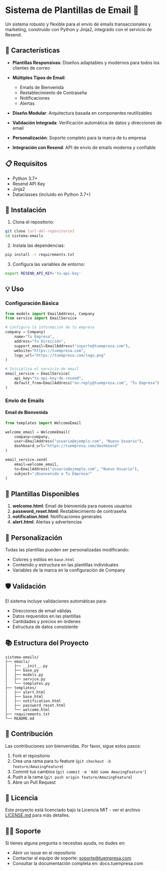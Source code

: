 # Sistema de Plantillas de Email 📧

Un sistema robusto y flexible para el envío de emails transaccionales y marketing, construido con Python y Jinja2, integrado con el servicio de Resend.

## 🌟 Características

- **Plantillas Responsivas**: Diseños adaptables y modernos para todos los clientes de correo
- **Múltiples Tipos de Email**:
  - Emails de Bienvenida
  - Restablecimiento de Contraseña
  - Notificaciones
  - Alertas

- **Diseño Modular**: Arquitectura basada en componentes reutilizables
- **Validación Integrada**: Verificación automática de datos y direcciones de email
- **Personalización**: Soporte completo para la marca de tu empresa
- **Integración con Resend**: API de envío de emails moderna y confiable

## 📋 Requisitos

- Python 3.7+
- Resend API Key
- Jinja2
- Dataclasses (incluido en Python 3.7+)

## 🚀 Instalación

1. Clona el repositorio:
```bash
git clone [url-del-repositorio]
cd sistema-emails
```

2. Instala las dependencias:
```bash
pip install -r requirements.txt
```

3. Configura las variables de entorno:
```bash
export RESEND_API_KEY='tu-api-key'
```

## 💡 Uso

### Configuración Básica

```python
from models import EmailAddress, Company
from service import EmailService

# Configura la información de tu empresa
company = Company(
    name="Tu Empresa",
    address="Tu Dirección",
    support_email=EmailAddress("soporte@tuempresa.com"),
    website="https://tuempresa.com",
    logo_url="https://tuempresa.com/logo.png"
)

# Inicializa el servicio de email
email_service = EmailService(
    api_key="tu-api-key-de-resend",
    default_from=EmailAddress("no-reply@tuempresa.com", "Tu Empresa")
)
```

### Envío de Emails

#### Email de Bienvenida
```python
from templates import WelcomeEmail

welcome_email = WelcomeEmail(
    company=company,
    user=EmailAddress("usuario@ejemplo.com", "Nuevo Usuario"),
    dashboard_url="https://tuempresa.com/dashboard"
)

email_service.send(
    email=welcome_email,
    to=EmailAddress("usuario@ejemplo.com", "Nuevo Usuario"),
    subject="¡Bienvenido a Tu Empresa!"
)
```

## 📝 Plantillas Disponibles

1. **welcome.html**: Email de bienvenida para nuevos usuarios
4. **password_reset.html**: Restablecimiento de contraseña
5. **notification.html**: Notificaciones generales
6. **alert.html**: Alertas y advertencias

## 🎨 Personalización

Todas las plantillas pueden ser personalizadas modificando:

- Colores y estilos en `base.html`
- Contenido y estructura en las plantillas individuales
- Variables de la marca en la configuración de Company

## 🛡️ Validación

El sistema incluye validaciones automáticas para:

- Direcciones de email válidas
- Datos requeridos en las plantillas
- Cantidades y precios en órdenes
- Estructura de datos consistente

## 📚 Estructura del Proyecto

```
sistema-emails/
├── emails/
│   ├── __init__.py
│   ├── base.py
│   ├── models.py
│   ├── service.py
│   └── templates.py
├── templates/
│   ├── alert.html
│   ├── base.html
│   ├── notification.html
│   ├── password_reset.html
│   └── welcome.html
├── requirements.txt
└── README.md
```

## 🤝 Contribución

Las contribuciones son bienvenidas. Por favor, sigue estos pasos:

1. Fork el repositorio
2. Crea una rama para tu feature (`git checkout -b feature/AmazingFeature`)
3. Commit tus cambios (`git commit -m 'Add some AmazingFeature'`)
4. Push a la rama (`git push origin feature/AmazingFeature`)
5. Abre un Pull Request

## 📄 Licencia

Este proyecto está licenciado bajo la Licencia MIT - ver el archivo [LICENSE.md](LICENSE.md) para más detalles.

## 🙋‍♂️ Soporte

Si tienes alguna pregunta o necesitas ayuda, no dudes en:

- Abrir un issue en el repositorio
- Contactar al equipo de soporte: soporte@tuempresa.com
- Consultar la documentación completa en: docs.tuempresa.com